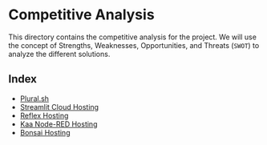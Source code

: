 # Competitive Analysis

This directory contains the competitive analysis for the project.
We will use the concept of Strengths, Weaknesses, Opportunities, and Threats (`SWOT`) to analyze the different solutions.

## Index

- [Plural.sh](./competitive-analysis/plural.md)
- [Streamlit Cloud Hosting](./competitive-analysis/streamlit-cloud.md)
- [Reflex Hosting](./competitive-analysis/reflex-hosting.md)
- [Kaa Node-RED Hosting](./competitive-analysis/kaa-node-red-hosting.md)
- [Bonsai Hosting](./competitive-analysis/bonsai-hosting.md)
